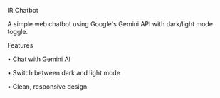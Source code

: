 IR Chatbot

  A simple web chatbot using Google's Gemini API with dark/light mode toggle.

Features

  •	Chat with Gemini AI

  •	Switch between dark and light mode

  •	Clean, responsive design
